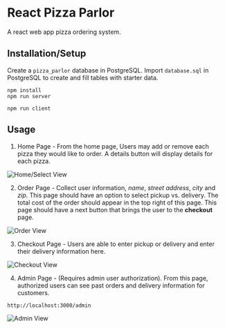 # React Pizza Parlor

A react web app pizza ordering system.

## Installation/Setup

Create a `pizza_parlor` database in PostgreSQL. Import `database.sql` in PostgreSQL to create and fill tables with starter data.

```
npm install
npm run server
```
```
npm run client
```

## Usage

1. Home Page - From the home page, Users may add or remove each pizza they would like to order. A details button will display details for each pizza.

![Home/Select View](wireframes/screen-one.png)

2. Order Page - Collect user information, *name*, *street address*, *city* and *zip*. This page should have an option to select pickup vs. delivery. The total cost of the order should appear in the top right of this page. This page should have a next button that brings the user to the **checkout** page.

![Order View](wireframes/screen-two.png)

3. Checkout Page - Users are able to enter pickup or delivery and enter their delivery information here.

![Checkout View](wireframes/screen-three.png)

4. Admin Page - (Requires admin user authorization). From this page, authorized users can see past orders and delivery information for customers. 

```
http://localhost:3000/admin
```

![Admin View](wireframes/screen-admin.png)
